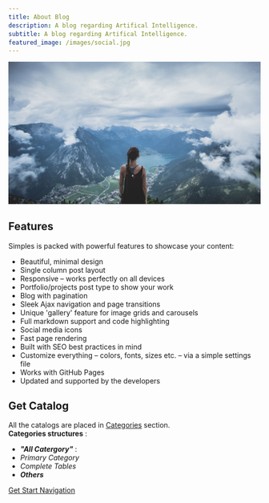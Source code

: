 ```yaml
---
title: About Blog
description: A blog regarding Artifical Intelligence.
subtitle: A blog regarding Artifical Intelligence.
featured_image: /images/social.jpg
---
```


![](/images/demo/Samples.jpg)

## Features

Simples is packed with powerful features to showcase your content:

* Beautiful, minimal design
* Single column post layout
* Responsive – works perfectly on all devices
* Portfolio/projects post type to show your work
* Blog with pagination
* Sleek Ajax navigation and page transitions
* Unique 'gallery' feature for image grids and carousels
* Full markdown support and code highlighting
* Social media icons
* Fast page rendering
* Built with SEO best practices in mind
* Customize everything – colors, fonts, sizes etc. – via a simple settings file
* Works with GitHub Pages
* Updated and supported by the developers

## Get Catalog

All the catalogs are placed in [Categories](https://glaciermelt.github.io/catalogs) section.<br />
**Categories structures** :
 * ***"All Catergory"*** :
  * *Primary Category*
  * *Complete Tables*
 * ***Others***

<a href="https://glaciermelt.github.io/category/all-category" class="button button--large">Get Start Navigation</a>
